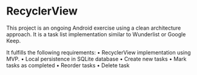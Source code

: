 # RecyclerView
This project is an ongoing Android exercise using a clean architecture approach.
It is a task list implementation similar to Wunderlist or Google Keep.

It fulfills the following requirements:
• RecyclerView implementation using MVP.
• Local persistence in SQLite database
• Create new tasks
• Mark tasks as completed
• Reorder tasks
• Delete task
